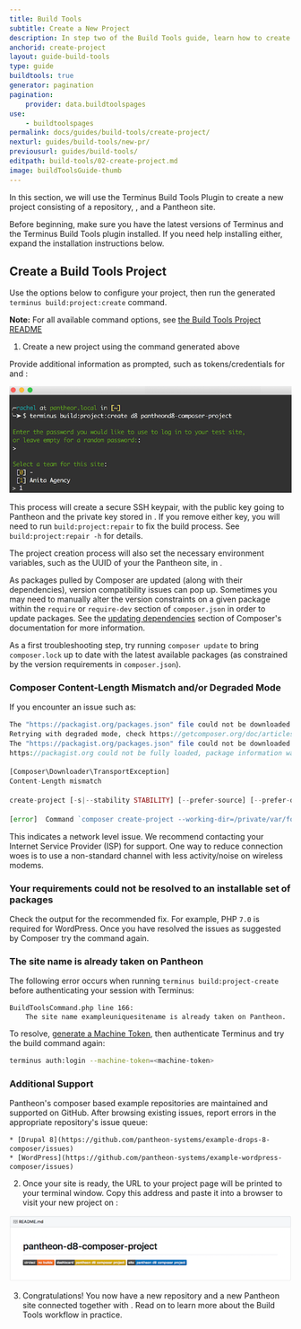 ```yaml
---
title: Build Tools
subtitle: Create a New Project
description: In step two of the Build Tools guide, learn how to create a new Build Tools project.
anchorid: create-project
layout: guide-build-tools
type: guide
buildtools: true
generator: pagination
pagination:
    provider: data.buildtoolspages
use:
    - buildtoolspages
permalink: docs/guides/build-tools/create-project/
nexturl: guides/build-tools/new-pr/
previousurl: guides/build-tools/
editpath: build-tools/02-create-project.md
image: buildToolsGuide-thumb
---
```


In this section, we will use the Terminus Build Tools Plugin to create a new project consisting of a <GitProvider /> repository, <CIProvider />, and a Pantheon site.

Before beginning, make sure you have the latest versions of Terminus and the Terminus Build Tools plugin installed. If you need help installing either, expand the installation instructions below.

<InstallBuildTools />

## Create a Build Tools Project

Use the options below to configure your project, then run the generated `terminus build:project:create` command.

**Note:** For all available command options, see [the Build Tools Project README](https://github.com/pantheon-systems/terminus-build-tools-plugin/blob/master/README.md#buildprojectcreate)

<BuildProjectCreateCommandGenerator />

1. Create a new project using the command generated above

  Provide additional information as prompted, such as tokens/credentials for <GitProvider /> and <CIProvider />:

  ![Create Project Prompts](../../../images/pr-workflow/build-env-create-project-prompts.png)

  This process will create a secure SSH keypair, with the public key going to Pantheon and the private key stored in <CIProvider />. If you remove either key, you will need to run `build:project:repair` to fix the build process. See `build:project:repair -h` for details.

  The project creation process will also set the necessary environment variables, such as the UUID of your the Pantheon site, in <CIProvider />.

  <Accordion title="Troubleshooting" id="troubleshoot-install" icon="wrench">

  <Alert title="Note" type="info">

  As packages pulled by Composer are updated (along with their dependencies), version compatibility issues can pop up. Sometimes you may need to manually alter the version constraints on a given package within the `require` or `require-dev` section of `composer.json` in order to update packages. See the [updating dependencies](https://getcomposer.org/doc/01-basic-usage.md#updating-dependencies-to-their-latest-versions) section of Composer's documentation for more information.

  As a first troubleshooting step, try running `composer update` to bring `composer.lock` up to date with the latest available packages (as constrained by the version requirements in `composer.json`).

  </Alert>

  ### Composer Content-Length Mismatch and/or Degraded Mode
  If you encounter an issue such as:

  ```php
  The "https://packagist.org/packages.json" file could not be downloaded: failed to open stream: Operation timed out
  Retrying with degraded mode, check https://getcomposer.org/doc/articles/troubleshooting.md#degraded-mode for more info
  The "https://packagist.org/packages.json" file could not be downloaded: failed to open stream: Operation timed out
  https://packagist.org could not be fully loaded, package information was loaded from the local cache and may be out of date

  [Composer\Downloader\TransportException]
  Content-Length mismatch

  create-project [-s|--stability STABILITY] [--prefer-source] [--prefer-dist] [--repository REPOSITORY] [--repository-url REPOSITORY-URL] [--dev] [--no-dev] [--no-custom-installers] [--no-scripts] [--no-progress] [--no-secure-http] [--keep-vcs] [--no-install] [--ignore-platform-reqs] [--] [<package>] [<directory>] [<version>]

  [error]  Command `composer create-project --working-dir=/private/var/folders/lp/7_1gh83s5mn9lwfjvqqlf1lm0000gn/T/local-sitevPumRP pantheon-systems/example-wordpress-composer pantheon-wp-composer-project -n --stability dev` failed with exit code 1
  ```

  This indicates a network level issue. We recommend contacting your Internet Service Provider (ISP) for support. One way to reduce connection woes is to use a non-standard channel with less activity/noise on wireless modems.

  ### Your requirements could not be resolved to an installable set of packages
  Check the output for the recommended fix. For example, PHP `7.0` is required for WordPress. Once you have resolved the issues as suggested by Composer try the command again.

  ### The site name is already taken on Pantheon
  The following error occurs when running `terminus build:project-create` before authenticating your session with Terminus:

  ```
  BuildToolsCommand.php line 166:
      The site name exampleuniquesitename is already taken on Pantheon.
  ```

  To resolve, [generate a Machine Token](https://dashboard.pantheon.io/machine-token/create), then authenticate Terminus and try the build command again:

  ```bash
  terminus auth:login --machine-token=<machine-token>
  ```

  ### Additional Support
  Pantheon's composer based example repositories are maintained and supported on GitHub. After browsing existing issues, report errors in the appropriate repository's issue queue:

    * [Drupal 8](https://github.com/pantheon-systems/example-drops-8-composer/issues)
    * [WordPress](https://github.com/pantheon-systems/example-wordpress-composer/issues)

  </Accordion>

2. Once your site is ready, the URL to your project page will be printed to your terminal window. Copy this address and paste it into a browser to visit your new project on <GitProvider />:

  ![Initial Project Page](../../../images/pr-workflow/initial-project-page.png)

3. Congratulations! You now have a new <GitProvider /> repository and a new Pantheon site connected together with <CIProvider />. Read on to learn more about the Build Tools workflow in practice.
